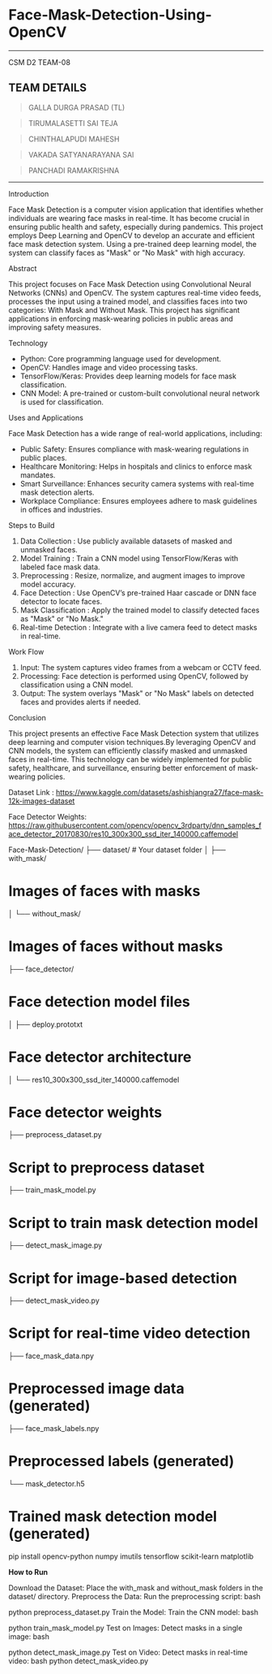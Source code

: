 # Face-Mask-Detection-Using-OpenCV
---------------------------------------------------------------------
CSM D2 TEAM-08

**TEAM DETAILS**
--------------------------------------------------------------------
> GALLA DURGA PRASAD (TL)

> TIRUMALASETTI SAI TEJA

> CHINTHALAPUDI MAHESH

> VAKADA SATYANARAYANA SAI

> PANCHADI RAMAKRISHNA

-------------------------------------------------------------------
Introduction

Face Mask Detection is a computer vision application that identifies whether individuals are wearing face masks in real-time. 
It has become crucial in ensuring public health and safety, especially during pandemics. 
This project employs  Deep Learning and OpenCV to develop an accurate and efficient face mask detection system.
Using a pre-trained deep learning model, the system can classify faces as "Mask" or "No Mask" with high accuracy.


Abstract

This project focuses on Face Mask Detection using Convolutional Neural Networks (CNNs) and OpenCV. 
The system captures real-time video feeds, processes the input using a trained model, and classifies faces into two categories: 
With Mask and Without Mask. 
This project has significant applications in enforcing mask-wearing policies in public areas and improving safety measures.


Technology

- Python: Core programming language used for development.
- OpenCV: Handles image and video processing tasks.
- TensorFlow/Keras: Provides deep learning models for face mask classification.
- CNN Model: A pre-trained or custom-built convolutional neural network is used for classification.


Uses and Applications

Face Mask Detection has a wide range of real-world applications, including:
- Public Safety: Ensures compliance with mask-wearing regulations in public places.
- Healthcare Monitoring: Helps in hospitals and clinics to enforce mask mandates.
- Smart Surveillance: Enhances security camera systems with real-time mask detection alerts.
- Workplace Compliance: Ensures employees adhere to mask guidelines in offices and industries.


Steps to Build

1. Data Collection : Use publicly available datasets of masked and unmasked faces.
2. Model Training : Train a CNN model using TensorFlow/Keras with labeled face mask data.
3. Preprocessing : Resize, normalize, and augment images to improve model accuracy.
4. Face Detection : Use OpenCV’s pre-trained Haar cascade or DNN face detector to locate faces.
5. Mask Classification : Apply the trained model to classify detected faces as "Mask" or "No Mask."
6. Real-time Detection : Integrate with a live camera feed to detect masks in real-time.


Work Flow

1. Input: The system captures video frames from a webcam or CCTV feed.
2. Processing: Face detection is performed using OpenCV, followed by classification using a CNN model.
3. Output: The system overlays "Mask" or "No Mask" labels on detected faces and provides alerts if needed.


Conclusion

This project presents an effective Face Mask Detection system that utilizes deep learning and computer vision techniques.By leveraging OpenCV and CNN models, the system can efficiently classify masked and unmasked faces in real-time. 
This technology can be widely implemented for public safety, healthcare, and surveillance, ensuring better enforcement of mask-wearing policies.



Dataset Link : https://www.kaggle.com/datasets/ashishjangra27/face-mask-12k-images-dataset


Face Detector Weights: https://raw.githubusercontent.com/opencv/opencv_3rdparty/dnn_samples_face_detector_20170830/res10_300x300_ssd_iter_140000.caffemodel

Face-Mask-Detection/
├── dataset/  # Your dataset folder
│   ├── with_mask/   
# Images of faces with masks
│   └── without_mask/  
# Images of faces without masks
├── face_detector/      
# Face detection model files
│   ├── deploy.prototxt      
# Face detector architecture
│   └── res10_300x300_ssd_iter_140000.caffemodel
# Face detector weights
├── preprocess_dataset.py    
# Script to preprocess dataset
├── train_mask_model.py         
# Script to train mask detection model
├── detect_mask_image.py        
# Script for image-based detection
├── detect_mask_video.py   
# Script for real-time video detection
├── face_mask_data.npy          
# Preprocessed image data (generated)
├── face_mask_labels.npy       
# Preprocessed labels (generated)
└── mask_detector.h5             
# Trained mask detection model (generated)



pip install opencv-python numpy imutils tensorflow scikit-learn matplotlib

**How to Run**

Download the Dataset: Place the with_mask and without_mask folders in the dataset/ directory.
Preprocess the Data: Run the preprocessing script:
bash

python preprocess_dataset.py
Train the Model: Train the CNN model:
bash

python train_mask_model.py
Test on Images: Detect masks in a single image:
bash

python detect_mask_image.py
Test on Video: Detect masks in real-time video:
bash
python detect_mask_video.py
